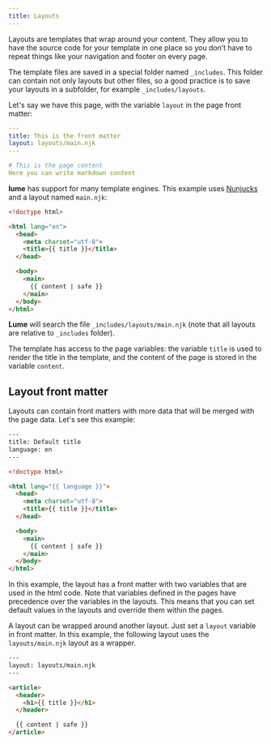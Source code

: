 ```yaml
---
title: Layouts
---
```


Layouts are templates that wrap around your content. They allow you to have the source code for your template in one place so you don’t have to repeat things like your navigation and footer on every page.

The template files are saved in a special folder named `_includes`. This folder can contain not only layouts but other files, so a good practice is to save your layouts in a subfolder, for example `_includes/layouts`.

Let's say we have this page, with the variable `layout` in the page front matter:

```yml
---
title: This is the front matter
layout: layouts/main.njk
---

# This is the page content
Here you can write markdown content

```

**lume** has support for many template engines. This example uses [Nunjucks](https://mozilla.github.io/nunjucks/) and a layout named `main.njk`:

```html
<!doctype html>

<html lang="en">
  <head>
    <meta charset="utf-8">
    <title>{{ title }}</title>
  </head>

  <body>
    <main>
      {{ content | safe }}
    </main>
  </body>
</html>
```

**Lume** will search the file `_includes/layouts/main.njk` (note that all layouts are relative to `_includes` folder).

The template has access to the page variables: the variable `title` is used to render the title in the template, and the content of the page is stored in the variable `content`.

## Layout front matter

Layouts can contain front matters with more data that will be merged with the page data. Let's see this example:

```html
---
title: Default title
language: en
---

<!doctype html>

<html lang="{{ language }}">
  <head>
    <meta charset="utf-8">
    <title>{{ title }}</title>
  </head>

  <body>
    <main>
      {{ content | safe }}
    </main>
  </body>
</html>
```

In this example, the layout has a front matter with two variables that are used in the html code. Note that variables defined in the pages have precedence over the variables in the layouts. This means that you can set default values in the layouts and override them within the pages.

A layout can be wrapped around another layout. Just set a `layout` variable in front matter. In this example, the following layout uses the `layouts/main.njk` layout as a wrapper.

```html
---
layout: layouts/main.njk
---

<article>
  <header>
    <h1>{{ title }}</h1>
  </header>

  {{ content | safe }}
</article>
```
